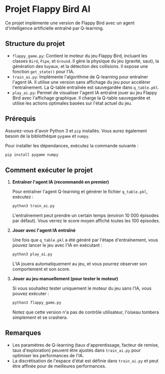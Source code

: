 # Projet Flappy Bird AI

Ce projet implémente une version de Flappy Bird avec un agent d'intelligence artificielle entraîné par Q-learning.

## Structure du projet

- `flappy_game.py`: Contient le moteur du jeu Flappy Bird, incluant les classes `Bird`, `Pipe`, et `Ground`. Il gère la physique du jeu (gravité, saut), la génération des tuyaux, et la détection des collisions. Il expose une fonction `get_state()` pour l'IA.
- `train_ai.py`: Implémente l'algorithme de Q-learning pour entraîner l'agent IA. Il utilise une version sans affichage du jeu pour accélérer l'entraînement. La Q-table entraînée est sauvegardée dans `q_table.pkl`.
- `play_ai.py`: Permet de visualiser l'agent IA entraîné jouer au jeu Flappy Bird avec l'affichage graphique. Il charge la Q-table sauvegardée et utilise les actions optimales basées sur l'état actuel du jeu.

## Prérequis

Assurez-vous d'avoir Python 3 et `pip` installés. Vous aurez également besoin de la bibliothèque `pygame` et `numpy`.

Pour installer les dépendances, exécutez la commande suivante :

```bash
pip install pygame numpy
```

## Comment exécuter le projet

1.  **Entraîner l'agent IA (recommandé en premier)**

    Pour entraîner l'agent Q-learning et générer le fichier `q_table.pkl`, exécutez :

    ```bash
    python3 train_ai.py
    ```

    L'entraînement peut prendre un certain temps (environ 10 000 épisodes par défaut). Vous verrez le score moyen affiché toutes les 100 épisodes.

2.  **Jouer avec l'agent IA entraîné**

    Une fois que `q_table.pkl` a été généré par l'étape d'entraînement, vous pouvez lancer le jeu avec l'IA en exécutant :

    ```bash
    python3 play_ai.py
    ```

    L'IA jouera automatiquement au jeu, et vous pourrez observer son comportement et son score.

3.  **Jouer au jeu manuellement (pour tester le moteur)**

    Si vous souhaitez tester uniquement le moteur du jeu sans l'IA, vous pouvez exécuter :

    ```bash
    python3 flappy_game.py
    ```

    Notez que cette version n'a pas de contrôle utilisateur, l'oiseau tombera simplement et se crashera.

## Remarques

-   Les paramètres de Q-learning (taux d'apprentissage, facteur de remise, taux d'exploration) peuvent être ajustés dans `train_ai.py` pour optimiser les performances de l'IA.
-   La discrétisation de l'espace d'état est définie dans `train_ai.py` et peut être affinée pour de meilleures performances.

